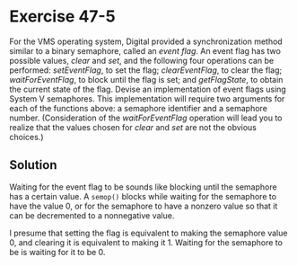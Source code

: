 # Exercise 47-5

For the VMS operating system, Digital provided a synchronization method similar to a binary
semaphore, called an *event flag*. An event flag  has two possible values, *clear* and *set*,
and the following four operations can be performed: *setEventFlag*, to set the flag; *clearEventFlag*,
to clear the flag; *waitForEventFlag*, to block until the flag is set; and *getFlagState*, to obtain
the current state of the flag. Devise an implementation of event flags using System V semaphores. This
implementation will require two arguments for each of the functions above: a semaphore identifier
and a semaphore number. (Consideration of the *waitForEventFlag* operation will lead you to realize
that the values chosen for *clear* and *set* are not the obvious choices.)

## Solution

Waiting for the event flag to be sounds like blocking until the semaphore has a certain value.
A `semop()` blocks while waiting for the semaphore to have the value 0, or for the semaphore to
have a nonzero value so that it can be decremented to a nonnegative value.

I presume that setting the flag is equivalent to making the semaphore value 0, and clearing it is
equivalent to making it 1. Waiting  for the semaphore to be is waiting for it to be 0.
